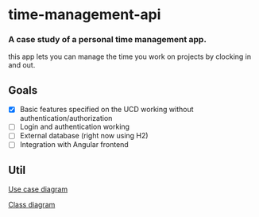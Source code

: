 # time-management-api
### A case study of a personal time management app.

this app lets you can manage the time you work on projects by clocking in and out.

## Goals

- [x] Basic features specified on the UCD working without authentication/authorization
- [ ] Login and authentication working
- [ ] External database (right now using H2)
- [ ] Integration with Angular frontend
  
## Util

[Use case diagram](/docs/ucd.png)

[Class diagram](/docs/cd.png)

